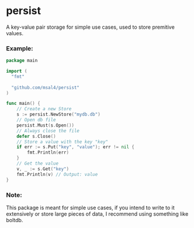 # persist
A key-value pair storage for simple use cases, used to
store premitive values.

### Example:

```go
package main

import (
  "fmt"
  
  "github.com/msal4/persist"
)

func main() {
	// Create a new Store
	s := persist.NewStore("mydb.db")
	// Open db file
	persist.Must(s.Open())
	// Always close the file
	defer s.Close()
	// Store a value with the key "key"
	if err := s.Put("key", "value"); err != nil {
		fmt.Println(err)
	}
	// Get the value
	v, _ := s.Get("key")
	fmt.Println(v) // Output: value
}

```

### Note:
This package is meant for simple use cases, if you intend to write to it extensively or store large pieces of data, I recommend using something like boltdb.
